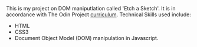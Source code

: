 This is my project on DOM maniputlation called 'Etch a Sketch'.
It is in accordance with The Odin Project  [curriculum](https://www.theodinproject.com/courses/web-development-101/lessons/etch-a-sketch-project).
Technical Skills used include:
 * HTML
 * CSS3
 * Document Object Model (DOM) manipulation in Javascript.
